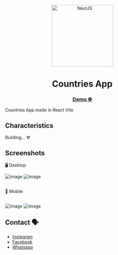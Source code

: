 <p align="center">
  <a href="https://vitejs.dev/guide/" target="blank"><img src="https://cdn.freebiesupply.com/logos/large/2x/react-1-logo-png-transparent.png" width="200" alt="NextJS" /></a>
</p>

<h1 align="center">Countries App</h1>

<div align="center">
  <h3>
    <a target="_blank" href="https://countries-interview.vercel.app/">
      Demo 🌐
    </a>
  </h3>
</div>

Countries App made in React Vite

## Characteristics

Building... ⚒️

## Screenshots

🖥️ Desktop <br>

![image](https://github.com/Tzzent/countries-interview/assets/86677547/a72c48ee-13e8-4c88-8d2b-9949831de370)
![image](https://github.com/Tzzent/countries-interview/assets/86677547/4ed7d389-d58f-4a48-822b-65008aecd8f1)

<br>
📲 Mobile <br><br>

![image](https://github.com/Tzzent/countries-interview/assets/86677547/40524961-8faa-4fa4-a8ba-ec400c38b3f9)
![image](https://github.com/Tzzent/countries-interview/assets/86677547/52fda893-9861-4bd7-971d-264b7034874c)

## Contact 🗣️

- [Instagram](https://www.instagram.com/tzzent/)
- [Facebook](https://www.facebook.com/Tzzent/)
- [Whatsapp](https://api.whatsapp.com/send?phone=+51900899785&text=Hola!%20Puedo%20realizar%20una%20consulta?)
